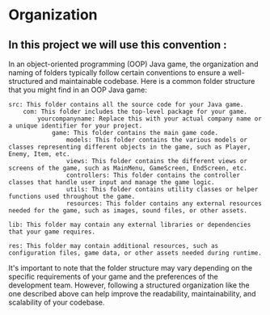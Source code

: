 # Organization 

## In this project we will use this convention :

In an object-oriented programming (OOP) Java game, the organization and naming of folders typically follow certain conventions to ensure a well-structured and maintainable codebase. Here is a common folder structure that you might find in an OOP Java game:

    src: This folder contains all the source code for your Java game.
        com: This folder includes the top-level package for your game.
            yourcompanyname: Replace this with your actual company name or a unique identifier for your project.
                game: This folder contains the main game code.
                    models: This folder contains the various models or classes representing different objects in the game, such as Player, Enemy, Item, etc.
                    views: This folder contains the different views or screens of the game, such as MainMenu, GameScreen, EndScreen, etc.
                    controllers: This folder contains the controller classes that handle user input and manage the game logic.
                    utils: This folder contains utility classes or helper functions used throughout the game.
                    resources: This folder contains any external resources needed for the game, such as images, sound files, or other assets.

    lib: This folder may contain any external libraries or dependencies that your game requires.

    res: This folder may contain additional resources, such as configuration files, game data, or other assets needed during runtime.

It's important to note that the folder structure may vary depending on the specific requirements of your game and the preferences of the development team. However, following a structured organization like the one described above can help improve the readability, maintainability, and scalability of your codebase.